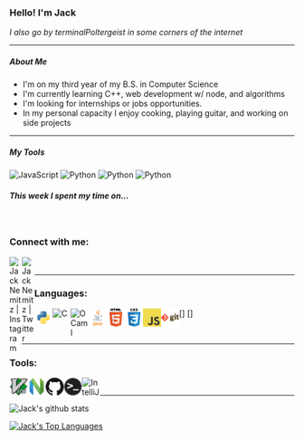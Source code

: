 ### Hello! I'm Jack 
*I also go by terminalPoltergeist in some corners of the internet*

---

##### About Me
- I'm on my third year of my B.S. in Computer Science
- I'm currently learning C++, web development w/ node, and algorithms
- I'm looking for internships or jobs opportunities.
- In my personal capacity I enjoy cooking, playing guitar, and working on side projects

---

##### My Tools
<p>
    <img alt="JavaScript" src="https://img.shields.io/badge/-JavaScript-black?logo=javascript&style=flat-square" />
    <img alt="Python" src="https://img.shields.io/badge/-Python-white?logo=python&style=flat-square"/>
    <img alt="Python" src="https://img.shields.io/badge/-C lang-black?logo=c&style=flat-square"/>
    <img alt="Python" src="https://img.shields.io/badge/-C++-00599C?logo=cplusplus&style=flat-square"/>
</p>

##### This week I spent my time on...
<!--START_SECTION:waka-->

<!--END_SECTION:waka-->

<br/>

### Connect with me:

[<img align="left" alt="Jack Nemitz | Instagram" width="22px" src="https://upload.wikimedia.org/wikipedia/commons/thumb/5/58/Instagram-Icon.png/1025px-Instagram-Icon.png" />][instagram]
[<img align="left" alt="Jack Nemitz | Twitter" width="22px" src="https://picklefeetgames.com/wp-content/uploads/2018/12/twitter-app-icon-transparent-17-2-300x300.png" />][twitter]
<!-- [<img align="left" alt="Jack Nemitz | LinkedIn" width="22px" src="https://image.flaticon.com/icons/png/512/174/174857.png" />][linkedin] -->

<br />

---

### Languages:

[<img align="left" alt="Python" width="32px" src="https://raw.githubusercontent.com/github/explore/80688e429a7d4ef2fca1e82350fe8e3517d3494d/topics/python/python.png" />][python]
[<img align="left" alt="C" width="32px" src="https://upload.wikimedia.org/wikipedia/commons/thumb/1/18/C_Programming_Language.svg/1200px-C_Programming_Language.svg.png" />]
[<img align="left" alt="OCaml" width="32px" src="https://andrewshitov.com/wp-content/uploads/2019/12/OCaml.png" />]
[<img align="left" alt="Java" width="32px" src="https://raw.githubusercontent.com/github/explore/80688e429a7d4ef2fca1e82350fe8e3517d3494d/topics/java/java.png" />][java]
[<img align="left" alt="HTML5" width="32px" src="https://raw.githubusercontent.com/github/explore/80688e429a7d4ef2fca1e82350fe8e3517d3494d/topics/html/html.png" />][html]
[<img align="left" alt="CSS3" width="32px" src="https://raw.githubusercontent.com/github/explore/80688e429a7d4ef2fca1e82350fe8e3517d3494d/topics/css/css.png" />][css]
[<img align="left" alt="JavaScript" width="32px" src="https://raw.githubusercontent.com/github/explore/80688e429a7d4ef2fca1e82350fe8e3517d3494d/topics/javascript/javascript.png" />][js]
[<img align="left" alt="Git" width="32px" src="https://raw.githubusercontent.com/github/explore/80688e429a7d4ef2fca1e82350fe8e3517d3494d/topics/git/git.png" />][git]

<br />

---

### Tools:

[<img align="left" alt="Vim" width="32px" src="https://raw.githubusercontent.com/github/explore/80688e429a7d4ef2fca1e82350fe8e3517d3494d/topics/vim/vim.png" />][vim]
[<img align="left" alt="NeoVim" width="32px" src="https://raw.githubusercontent.com/github/explore/26674e638508ac4a4e113ee32d6755ebfa000569/topics/neovim/neovim.png" />][nvim]
[<img align="left" alt="Github" width="32px" src="https://raw.githubusercontent.com/github/explore/78df643247d429f6cc873026c0622819ad797942/topics/github/github.png" />][github]
[<img align="left" alt="Terminal" width="32px" src="https://raw.githubusercontent.com/github/explore/d92924b1d925bb134e308bd29c9de6c302ed3beb/topics/terminal/terminal.png" />][terminal]
[<img align="left" alt="IntelliJ" width="32px" src="https://avatars.githubusercontent.com/u/49945210?v=4" />][int]
<!-- [<img align="left" alt="Sublime" width="32px" src="https://raw.githubusercontent.com/github/explore/80688e429a7d4ef2fca1e82350fe8e3517d3494d/topics/sublime-text/sublime-text.png" />][sublime] -->
<!-- [<img align="left" alt="Brackets" width="32px" src="https://upload.wikimedia.org/wikipedia/commons/thumb/4/4c/Brackets_Icon.svg/220px-Brackets_Icon.svg.png" />][brackets] -->
<!-- [<img align="left" alt="Xcode" width="32px" src="https://raw.githubusercontent.com/github/explore/530398b5c9b0fd57127e2564bd664575f02f52e4/topics/xcode/xcode.png" />][xcode] -->




<br />

---

![Jack's github stats](https://github-readme-stats.vercel.app/api?username=terminalPoltergeist&theme="vue")

[![Jack's Top Languages](https://github-readme-stats.vercel.app/api/top-langs/?username=terminalPoltergeist&hide=shell)](https://github.com/terminalPoltergeist/github-readme-stats)

[terminalPoltergeist]: https://github.com/terminalPoltergeist
[instagram]: https://www.instagram.com/jacknemitz/
[twitter]: https://twitter.com/nemitz_jack
[linkedin]: https://www.linkedin.com/in/jack-nemitz-9095331b5/
[python]: https://www.python.org
[java]: https://en.wikipedia.org/wiki/Java_(programming_language)
[html]: https://developer.mozilla.org/en-US/docs/Web/Guide/HTML/HTML5
[css]: https://developer.mozilla.org/en-US/docs/Web/CSS
[js]: https://developer.mozilla.org/en-US/docs/Web/JavaScript
[git]: https://developer.mozilla.org/en-US/docs/Web/JavaScript
[github]: https://github.com
[terminal]: https://www.gnu.org/software/bash/
[int]: https://www.jetbrains.com/idea/
[sublime]: https://www.sublimetext.com
[brackets]: http://brackets.io
[xcode]: https://apps.apple.com/us/app/xcode/id497799835?mt=12
[vim]: https://github.com/topics/vim
[nvim]: https://github.com/topics/neovim

